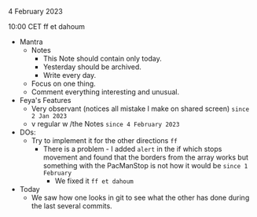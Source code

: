 4 February 2023

10:00 CET ff et dahoum

* Mantra
  * Notes
    * This Note should contain only today.
    * Yesterday should be archived.
    * Write every day.
  * Focus on one thing.
  * Comment everything interesting and unusual.
* Feya's Features
  * Very observant (notices all mistake I make on shared screen) `since 2 Jan 2023`
  * v regular w /the Notes `since 4 February 2023`
* DOs:
    * Try to implement it for the other directions `ff`
      * There is a problem - I added `alert` in the if which stops movement and found that the borders from the array works but something with the PacManStop is not how it would be `since 1 February`
        * We fixed it `ff et dahoum`
* Today
  * We saw how one looks in git to see what the other has done during the last several commits.

